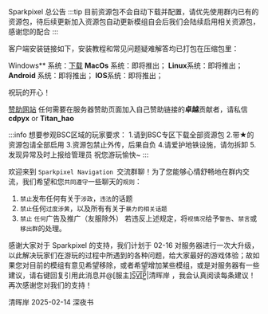 Sparkpixel 总公告
:::tip
目前资源包不会自动下载并配置，请优先使用群内已有的资源包，待后续更新加入资源包自动更新模组自会后我们会陆续启用相关资源包，感谢您的配合
:::

客户端安装链接如下，安装教程和常见问题疑难解答均已打包在压缩包里：

Windows** 系统：[下载](http://u5a.cn/MTN1)
**MacOs** 系统：即将推出；
**Linux**系统：即将推出；
**Android** 系统：即将推出；
**IOS**系统：即将推出；

祝玩的开心！

[赞助网站](https://donate-sparkpixel.bu7.top)
任何需要在服务器赞助页面加入自己赞助链接的**卓越**贡献者，请私信**cdpyx** or **Titan_hao**


:::info
想要参观BSC区域的玩家要求：
1.请到BSC专区下载全部资源包
2.带★的资源包请全部启用
3.资源包禁止外传，后果自负
4.请爱护地铁设施，请勿拆卸
5.发现异常及时上报给管理员
祝您游玩愉快~
:::

欢迎来到 ``Sparkpixel Navigation ``交流群聊！为了您能够心情舒畅地在群内交流，我们希望和您``共同遵守``一些聊天的``规则``：
1. ``禁止``发布任何有关于``涉政``，``违法``的话题
2. ``禁止``任何``过度涉黄``，以及所有有关于``暴力的相关话题``
3. ``禁止`` ``任何``广告及推广（友服除外）
若违反上述规定，将``视情况``给予``警告``、``禁言``或``移出群``的处理。

感谢大家对于 Sparkpixel 的支持，我们计划于 02-16 对服务器进行一次大升级，以此解决玩家们在游玩的过程中所遇到的各种问题，给大家最好的游戏体验；故如果您对目前的模组有意见希望移除，或者希望增加某些模组，或是对服务器有一些建议，请右键回复引用此消息并@[服主]S̲̅V̲̅I̲̅P̲̲̅̅|清晖岸 ，我会认真阅读每条建议！
再次感谢您对我们的支持！

清晖岸
2025-02-14 深夜书